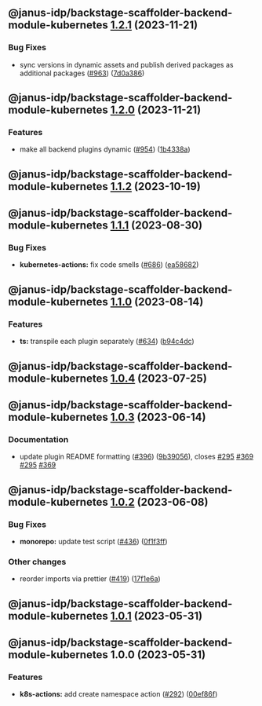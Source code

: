 ## @janus-idp/backstage-scaffolder-backend-module-kubernetes [1.2.1](https://github.com/janus-idp/backstage-plugins/compare/@janus-idp/backstage-scaffolder-backend-module-kubernetes@1.2.0...@janus-idp/backstage-scaffolder-backend-module-kubernetes@1.2.1) (2023-11-21)


### Bug Fixes

* sync versions in dynamic assets and publish derived packages as additional packages ([#963](https://github.com/janus-idp/backstage-plugins/issues/963)) ([7d0a386](https://github.com/janus-idp/backstage-plugins/commit/7d0a38609b4a18b54c75378a150e8b5c3ba8ff43))

## @janus-idp/backstage-scaffolder-backend-module-kubernetes [1.2.0](https://github.com/janus-idp/backstage-plugins/compare/@janus-idp/backstage-scaffolder-backend-module-kubernetes@1.1.2...@janus-idp/backstage-scaffolder-backend-module-kubernetes@1.2.0) (2023-11-21)


### Features

* make all backend plugins dynamic ([#954](https://github.com/janus-idp/backstage-plugins/issues/954)) ([1b4338a](https://github.com/janus-idp/backstage-plugins/commit/1b4338a45c3b92f5607391b2bfc17c4d29050ce3))

## @janus-idp/backstage-scaffolder-backend-module-kubernetes [1.1.2](https://github.com/janus-idp/backstage-plugins/compare/@janus-idp/backstage-scaffolder-backend-module-kubernetes@1.1.1...@janus-idp/backstage-scaffolder-backend-module-kubernetes@1.1.2) (2023-10-19)

## @janus-idp/backstage-scaffolder-backend-module-kubernetes [1.1.1](https://github.com/janus-idp/backstage-plugins/compare/@janus-idp/backstage-scaffolder-backend-module-kubernetes@1.1.0...@janus-idp/backstage-scaffolder-backend-module-kubernetes@1.1.1) (2023-08-30)


### Bug Fixes

* **kubernetes-actions:** fix code smells ([#686](https://github.com/janus-idp/backstage-plugins/issues/686)) ([ea58682](https://github.com/janus-idp/backstage-plugins/commit/ea5868235af3d1e7163ecc5f7c81b91cb08fcd43))

## @janus-idp/backstage-scaffolder-backend-module-kubernetes [1.1.0](https://github.com/janus-idp/backstage-plugins/compare/@janus-idp/backstage-scaffolder-backend-module-kubernetes@1.0.4...@janus-idp/backstage-scaffolder-backend-module-kubernetes@1.1.0) (2023-08-14)


### Features

* **ts:** transpile each plugin separately ([#634](https://github.com/janus-idp/backstage-plugins/issues/634)) ([b94c4dc](https://github.com/janus-idp/backstage-plugins/commit/b94c4dc50ada328e5ce1bed5fb7c76f64607e1ee))

## @janus-idp/backstage-scaffolder-backend-module-kubernetes [1.0.4](https://github.com/janus-idp/backstage-plugins/compare/@janus-idp/backstage-scaffolder-backend-module-kubernetes@1.0.3...@janus-idp/backstage-scaffolder-backend-module-kubernetes@1.0.4) (2023-07-25)

## @janus-idp/backstage-scaffolder-backend-module-kubernetes [1.0.3](https://github.com/janus-idp/backstage-plugins/compare/@janus-idp/backstage-scaffolder-backend-module-kubernetes@1.0.2...@janus-idp/backstage-scaffolder-backend-module-kubernetes@1.0.3) (2023-06-14)


### Documentation

* update plugin README formatting ([#396](https://github.com/janus-idp/backstage-plugins/issues/396)) ([9b39056](https://github.com/janus-idp/backstage-plugins/commit/9b39056f6c66e9a6a0a5d0c4059420dff66db263)), closes [#295](https://github.com/janus-idp/backstage-plugins/issues/295) [#369](https://github.com/janus-idp/backstage-plugins/issues/369) [#295](https://github.com/janus-idp/backstage-plugins/issues/295) [#369](https://github.com/janus-idp/backstage-plugins/issues/369)

## @janus-idp/backstage-scaffolder-backend-module-kubernetes [1.0.2](https://github.com/janus-idp/backstage-plugins/compare/@janus-idp/backstage-scaffolder-backend-module-kubernetes@1.0.1...@janus-idp/backstage-scaffolder-backend-module-kubernetes@1.0.2) (2023-06-08)


### Bug Fixes

* **monorepo:** update test script ([#436](https://github.com/janus-idp/backstage-plugins/issues/436)) ([0f1f3ff](https://github.com/janus-idp/backstage-plugins/commit/0f1f3ff25176225076a112f90412d5dcd6f28a75))


### Other changes

* reorder imports via prettier ([#419](https://github.com/janus-idp/backstage-plugins/issues/419)) ([17f1e6a](https://github.com/janus-idp/backstage-plugins/commit/17f1e6a689bd793a619ec5e42e5cdda0998f78a5))

## @janus-idp/backstage-scaffolder-backend-module-kubernetes [1.0.1](https://github.com/janus-idp/backstage-plugins/compare/@janus-idp/backstage-scaffolder-backend-module-kubernetes@1.0.0...@janus-idp/backstage-scaffolder-backend-module-kubernetes@1.0.1) (2023-05-31)

## @janus-idp/backstage-scaffolder-backend-module-kubernetes 1.0.0 (2023-05-31)


### Features

* **k8s-actions:** add create namespace action ([#292](https://github.com/janus-idp/backstage-plugins/issues/292)) ([00ef86f](https://github.com/janus-idp/backstage-plugins/commit/00ef86f0dcc9dec3bc7e2939827459c57b576859))
